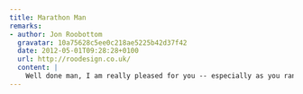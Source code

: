 ```yaml
---
title: Marathon Man
remarks:
- author: Jon Roobottom
  gravatar: 10a75628c5ee0c218ae5225b42d37f42
  date: 2012-05-01T09:28:28+0100
  url: http://roodesign.co.uk/
  content: |
    Well done man, I am really pleased for you -- especially as you ran the whole distance. I think this earns you 3.4 seconds of smug satisfaction.
---
```

